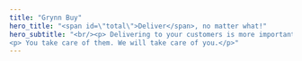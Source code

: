 ```yaml
---
title: "Grynn Buy"
hero_title: "<span id=\"total\">Deliver</span>, no matter what!"
hero_subtitle: "<br/><p> Delivering to your customers is more important than ever. <br/></p> 
<p> You take care of them. We will take care of you.</p>"
---
```


